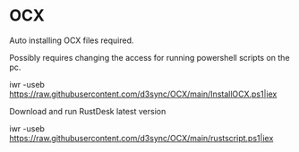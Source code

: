 # OCX
Auto installing OCX files required.

Possibly requires changing the access for running powershell scripts on the pc.

iwr -useb https://raw.githubusercontent.com/d3sync/OCX/main/InstallOCX.ps1|iex

Download and run RustDesk latest version

iwr -useb https://raw.githubusercontent.com/d3sync/OCX/main/rustscript.ps1|iex
